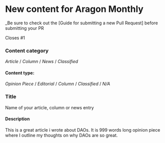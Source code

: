 # New content for Aragon Monthly

_Be sure to check out the [Guide for submitting a new Pull Request] before submitting your PR

Closes #1

### Content category
_Article_ / _Column_ / _News_ / _Classified_

#### Content type:
_Opinion Piece_ / _Editorial_ / _Column_ / _Classified_ / _N/A_

### Title
Name of your article, column or news entry

#### Description
This is a great article i wrote about DAOs. It is 999 words long opinion piece where I outline my thoughts on why DAOs are so great.
